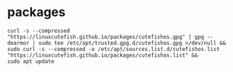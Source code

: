 # packages

    curl -s --compressed "https://linuxcutefish.github.io/packages/cutefishos.gpg" | gpg --dearmor | sudo tee /etc/apt/trusted.gpg.d/cutefishos.gpg >/dev/null &&
    sudo curl -s --compressed -o /etc/apt/sources.list.d/cutefishos.list "https://linuxcutefish.github.io/packages/cutefishos.list" &&
    sudo apt update

